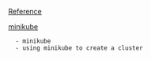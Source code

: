 [Reference](https://kubernetes.io/docs/tutorials/kubernetes-basics/create-cluster/cluster-intro/)

[minikube](https://kubernetes.io/docs/tutorials/hello-minikube/)
 
```
  - minikube
  - using minikube to create a cluster
```

